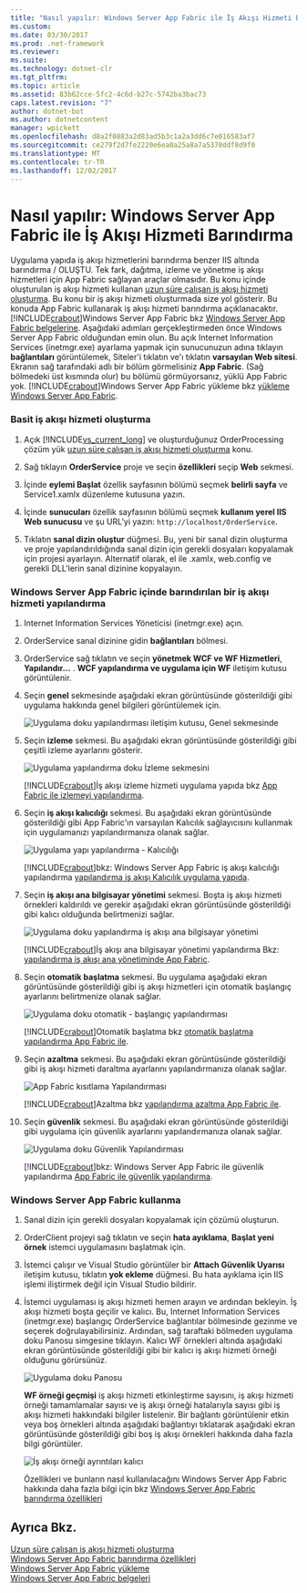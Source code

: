 ```yaml
---
title: "Nasıl yapılır: Windows Server App Fabric ile İş Akışı Hizmeti Barındırma"
ms.custom: 
ms.date: 03/30/2017
ms.prod: .net-framework
ms.reviewer: 
ms.suite: 
ms.technology: dotnet-clr
ms.tgt_pltfrm: 
ms.topic: article
ms.assetid: 83b62cce-5fc2-4c6d-b27c-5742ba3bac73
caps.latest.revision: "7"
author: dotnet-bot
ms.author: dotnetcontent
manager: wpickett
ms.openlocfilehash: d8a2f0883a2d83ad5b3c1a2a3dd6c7e016583af7
ms.sourcegitcommit: ce279f2d7fe2220e6ea0a25a8a7a5370ddf8d9f0
ms.translationtype: MT
ms.contentlocale: tr-TR
ms.lasthandoff: 12/02/2017
---
```

# <a name="how-to-host-a-workflow-service-with-windows-server-app-fabric"></a>Nasıl yapılır: Windows Server App Fabric ile İş Akışı Hizmeti Barındırma
Uygulama yapıda iş akışı hizmetlerini barındırma benzer IIS altında barındırma / OLUŞTU. Tek fark, dağıtma, izleme ve yönetme iş akışı hizmetleri için App Fabric sağlayan araçlar olmasıdır. Bu konu içinde oluşturulan iş akışı hizmeti kullanan [uzun süre çalışan iş akışı hizmeti oluşturma](../../../../docs/framework/wcf/feature-details/creating-a-long-running-workflow-service.md). Bu konu bir iş akışı hizmeti oluşturmada size yol gösterir. Bu konuda App Fabric kullanarak iş akışı hizmeti barındırma açıklanacaktır. [!INCLUDE[crabout](../../../../includes/crabout-md.md)]Windows Server App Fabric bkz [Windows Server App Fabric belgelerine](http://go.microsoft.com/fwlink/?LinkID=193037&clcid=0x409). Aşağıdaki adımları gerçekleştirmeden önce Windows Server App Fabric olduğundan emin olun.  Bu açık Internet Information Services (inetmgr.exe) ayarlama yapmak için sunucunuzun adına tıklayın **bağlantıları** görüntülemek, Siteler'i tıklatın ve'ı tıklatın **varsayılan Web sitesi**. Ekranın sağ tarafındaki adlı bir bölüm görmelisiniz **App Fabric**. (Sağ bölmedeki üst kısmında olur) bu bölümü görmüyorsanız, yüklü App Fabric yok. [!INCLUDE[crabout](../../../../includes/crabout-md.md)]Windows Server App Fabric yükleme bkz [yükleme Windows Server App Fabric](http://go.microsoft.com/fwlink/?LinkId=193136).  
  
### <a name="creating-a-simple-workflow-service"></a>Basit iş akışı hizmeti oluşturma  
  
1.  Açık [!INCLUDE[vs_current_long](../../../../includes/vs-current-long-md.md)] ve oluşturduğunuz OrderProcessing çözüm yük [uzun süre çalışan iş akışı hizmeti oluşturma](../../../../docs/framework/wcf/feature-details/creating-a-long-running-workflow-service.md) konu.  
  
2.  Sağ tıklayın **OrderService** proje ve seçin **özellikleri** seçip **Web** sekmesi.  
  
3.  İçinde **eylemi Başlat** özellik sayfasının bölümü seçmek **belirli sayfa** ve Service1.xamlx düzenleme kutusuna yazın.  
  
4.  İçinde **sunucuları** özellik sayfasının bölümü seçmek **kullanım yerel IIS Web sunucusu** ve şu URL'yi yazın: `http://localhost/OrderService`.  
  
5.  Tıklatın **sanal dizin oluştur** düğmesi. Bu, yeni bir sanal dizin oluşturma ve proje yapılandırıldığında sanal dizin için gerekli dosyaları kopyalamak için projesi ayarlayın.  Alternatif olarak, el ile .xamlx, web.config ve gerekli DLL'lerin sanal dizinine kopyalayın.  
  
### <a name="configuring-a-workflow-service-hosted-in-windows-server-app-fabric"></a>Windows Server App Fabric içinde barındırılan bir iş akışı hizmeti yapılandırma  
  
1.  Internet Information Services Yöneticisi (inetmgr.exe) açın.  
  
2.  OrderService sanal dizinine gidin **bağlantıları** bölmesi.  
  
3.  OrderService sağ tıklatın ve seçin **yönetmek WCF ve WF Hizmetleri**, **Yapılandır...** . **WCF yapılandırma ve uygulama için WF** iletişim kutusu görüntülenir.  
  
4.  Seçin **genel** sekmesinde aşağıdaki ekran görüntüsünde gösterildiği gibi uygulama hakkında genel bilgileri görüntülemek için.  
  
     ![Uygulama doku yapılandırması iletişim kutusu, Genel sekmesinde](../../../../docs/framework/wcf/feature-details/media/appfabricconfiguration-general.gif "AppFabricConfiguration-genel")  
  
5.  Seçin **izleme** sekmesi. Bu aşağıdaki ekran görüntüsünde gösterildiği gibi çeşitli izleme ayarlarını gösterir.  
  
     ![Uygulama yapılandırma doku İzleme sekmesini](../../../../docs/framework/wcf/feature-details/media/appfabricconfiguration-monitoring.gif "AppFabricConfiguration izleme")  
  
     [!INCLUDE[crabout](../../../../includes/crabout-md.md)]İş akışı izleme hizmeti uygulama yapıda bkz [App Fabric ile izlemeyi yapılandırma](http://go.microsoft.com/fwlink/?LinkId=193153).  
  
6.  Seçin **iş akışı kalıcılığı** sekmesi. Bu aşağıdaki ekran görüntüsünde gösterildiği gibi App Fabric'ın varsayılan Kalıcılık sağlayıcısını kullanmak için uygulamanızı yapılandırmanıza olanak sağlar.  
  
     ![Uygulama yapı yapılandırma &#45; Kalıcılığı](../../../../docs/framework/wcf/feature-details/media/appfabricconfiguration-persistence.gif "AppFabricConfiguration kalıcılığı")  
  
     [!INCLUDE[crabout](../../../../includes/crabout-md.md)]bkz: Windows Server App Fabric iş akışı kalıcılığı yapılandırma [yapılandırma iş akışı Kalıcılık uygulama yapıda](http://go.microsoft.com/fwlink/?LinkId=193148).  
  
7.  Seçin **iş akışı ana bilgisayar yönetimi** sekmesi. Boşta iş akışı hizmeti örnekleri kaldırıldı ve gerekir aşağıdaki ekran görüntüsünde gösterildiği gibi kalıcı olduğunda belirtmenizi sağlar.  
  
     ![Uygulama doku yapılandırma iş akışı ana bilgisayar yönetimi](../../../../docs/framework/wcf/feature-details/media/appfabricconfiguration-management.gif "AppFabricConfiguration Yönetimi")  
  
     [!INCLUDE[crabout](../../../../includes/crabout-md.md)]İş akışı ana bilgisayar yönetimi yapılandırma Bkz: [yapılandırma iş akışı ana yönetiminde App Fabric](http://go.microsoft.com/fwlink/?LinkId=193151).  
  
8.  Seçin **otomatik başlatma** sekmesi. Bu uygulama aşağıdaki ekran görüntüsünde gösterildiği gibi iş akışı hizmetleri için otomatik başlangıç ayarlarını belirtmenize olanak sağlar.  
  
     ![Uygulama doku otomatik &#45; başlangıç yapılandırması](../../../../docs/framework/wcf/feature-details/media/appfabricconfigurationautostart.gif "AppFabricConfigurationAutostart")  
  
     [!INCLUDE[crabout](../../../../includes/crabout-md.md)]Otomatik başlatma bkz [otomatik başlatma yapılandırma App Fabric ile](http://go.microsoft.com/fwlink/?LinkId=193150).  
  
9. Seçin **azaltma** sekmesi. Bu aşağıdaki ekran görüntüsünde gösterildiği gibi iş akışı hizmeti daraltma ayarlarını yapılandırmanıza olanak sağlar.  
  
     ![App Fabric kısıtlama Yapılandırması](../../../../docs/framework/wcf/feature-details/media/appfabricconfigurationthrottling.gif "AppFabricConfigurationThrottling")  
  
     [!INCLUDE[crabout](../../../../includes/crabout-md.md)]Azaltma bkz [yapılandırma azaltma App Fabric ile](http://go.microsoft.com/fwlink/?LinkId=193149).  
  
10. Seçin **güvenlik** sekmesi. Bu aşağıdaki ekran görüntüsünde gösterildiği gibi uygulama için güvenlik ayarlarını yapılandırmanıza olanak sağlar.  
  
     ![Uygulama doku Güvenlik Yapılandırması](../../../../docs/framework/wcf/feature-details/media/appfabricconfiguration-security.gif "AppFabricConfiguration güvenlik")  
  
     [!INCLUDE[crabout](../../../../includes/crabout-md.md)]bkz: Windows Server App Fabric ile güvenlik yapılandırma [App Fabric ile güvenlik yapılandırma](http://go.microsoft.com/fwlink/?LinkId=193152).  
  
### <a name="using-windows-server-app-fabric"></a>Windows Server App Fabric kullanma  
  
1.  Sanal dizin için gerekli dosyaları kopyalamak için çözümü oluşturun.  
  
2.  OrderClient projeyi sağ tıklatın ve seçin **hata ayıklama**, **Başlat yeni örnek** istemci uygulamasını başlatmak için.  
  
3.  İstemci çalışır ve Visual Studio görüntüler bir **Attach Güvenlik Uyarısı** iletişim kutusu, tıklatın **yok ekleme** düğmesi. Bu hata ayıklama için IIS işlemi iliştirmek değil için Visual Studio bildirir.  
  
4.  İstemci uygulaması iş akışı hizmeti hemen arayın ve ardından bekleyin. İş akışı hizmeti boşta geçilir ve kalıcı. Bu, Internet Information Services (inetmgr.exe) başlangıç OrderService bağlantılar bölmesinde gezinme ve seçerek doğrulayabilirsiniz. Ardından, sağ taraftaki bölmeden uygulama doku Panosu simgesine tıklayın. Kalıcı WF örnekleri altında aşağıdaki ekran görüntüsünde gösterildiği gibi bir kalıcı iş akışı hizmeti örneği olduğunu görürsünüz.  
  
     ![Uygulama doku Panosu](../../../../docs/framework/wcf/feature-details/media/appfabricdashboard.gif "AppFabricDashboard")  
  
     **WF örneği geçmişi** iş akışı hizmeti etkinleştirme sayısını, iş akışı hizmeti örneği tamamlamalar sayısı ve iş akışı örneği hatalarıyla sayısı gibi iş akışı hizmeti hakkındaki bilgiler listelenir. Bir bağlantı görüntülenir etkin veya boş örnekleri altında aşağıdaki bağlantıyı tıklatarak aşağıdaki ekran görüntüsünde gösterildiği gibi boş iş akışı örnekleri hakkında daha fazla bilgi görüntüler.  
  
     ![İş akışı örneği ayrıntıları kalıcı](../../../../docs/framework/wcf/feature-details/media/persisteddetail.gif "PersistedDetail")  
  
     Özellikleri ve bunların nasıl kullanılacağını Windows Server App Fabric hakkında daha fazla bilgi için bkz [Windows Server App Fabric barındırma özellikleri](http://go.microsoft.com/fwlink/?LinkID=193143&clcid=0x409)  
  
## <a name="see-also"></a>Ayrıca Bkz.  
 [Uzun süre çalışan iş akışı hizmeti oluşturma](../../../../docs/framework/wcf/feature-details/creating-a-long-running-workflow-service.md)  
 [Windows Server App Fabric barındırma özellikleri](http://go.microsoft.com/fwlink/?LinkId=193143)  
 [Windows Server App Fabric yükleme](http://go.microsoft.com/fwlink/?LinkId=193136)  
 [Windows Server App Fabric belgeleri](http://go.microsoft.com/fwlink/?LinkID=193037&clcid=0x409)
